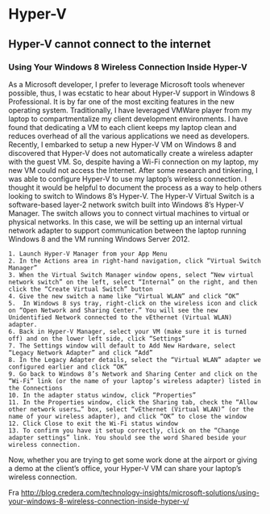 # Hyper-V

## Hyper-V cannot connect to the internet

### Using Your Windows 8 Wireless Connection Inside Hyper-V

As a Microsoft developer, I prefer to leverage Microsoft tools whenever
possible, thus, I was ecstatic to hear about Hyper-V support in Windows 8
Professional. It is by far one of the most exciting features in the new
operating system. Traditionally, I have leveraged VMWare player from my laptop
to compartmentalize my client development environments. I have found that
dedicating a VM to each client keeps my laptop clean and reduces overhead of all
the various applications we need as developers. Recently, I embarked to setup a
new Hyper-V VM on Windows 8 and discovered that Hyper-V does not automatically
create a wireless adapter with the guest VM. So, despite having a Wi-Fi
connection on my laptop, my new VM could not access the Internet. After some
research and tinkering, I was able to configure Hyper-V to use my laptop’s
wireless connection. I thought it would be helpful to document the process as a
way to help others looking to switch to Windows 8’s Hyper-V. The Hyper-V Virtual
Switch is a software-based layer-2 network switch built into Windows 8’s Hyper-V
Manager. The switch allows you to connect virtual machines to virtual or
physical networks. In this case, we will be setting up an internal virtual
network adapter to support communication between the laptop running Windows 8
and the VM running Windows Server 2012.

    1. Launch Hyper-V Manager from your App Menu
    2. In the Actions area in right-hand navigation, click “Virtual Switch Manager”
    3. When the Virtual Switch Manager window opens, select “New virtual network switch” on the left, select “Internal” on the right, and then click the “Create Virtual Switch” button
    4. Give the new switch a name like “Virtual WLAN” and click “OK”
    5.  In Windows 8 sys tray, right-click on the wireless icon and click on “Open Network and Sharing Center.” You will see the new Unidentified Network connected to the vEthernet (Virtual WLAN) adapter.
    6. Back in Hyper-V Manager, select your VM (make sure it is turned off) and on the lower left side, click “Settings”
    7. The Settings window will default to Add New Hardware, select “Legacy Network Adapter” and click “Add”
    8. In the Legacy Adapter details, select the “Virtual WLAN” adapter we configured earlier and click “OK”
    9. Go back to Windows 8’s Network and Sharing Center and click on the “Wi-Fi” link (or the name of your laptop’s wireless adapter) listed in the Connections
    10. In the adapter status window, click “Properties”
    11. In the Properties window, click the Sharing tab, check the “Allow other network users…” box, select “vEthernet (Virtual WLAN)” (or the name of your wireless adapter), and click “OK” to close the window
    12. Click Close to exit the Wi-Fi status window
    13. To confirm you have it setup correctly, click on the “Change adapter settings” link. You should see the word Shared beside your wireless connection.

Now, whether you are trying to get some work done at the airport or giving a
demo at the client’s office, your Hyper-V VM can share your laptop’s wireless
connection.

Fra
<http://blog.credera.com/technology-insights/microsoft-solutions/using-your-windows-8-wireless-connection-inside-hyper-v/>
